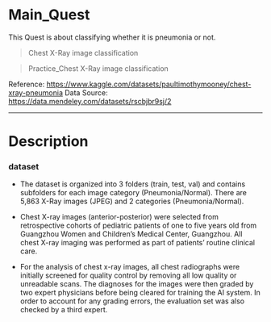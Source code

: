 # Main_Quest

This Quest is about classifying whether it is pneumonia or not.
> Chest X-Ray image classification

> Practice_Chest X-Ray image classification

Reference: https://www.kaggle.com/datasets/paultimothymooney/chest-xray-pneumonia
Data Source: https://data.mendeley.com/datasets/rscbjbr9sj/2

* * *

# Description

### dataset

* The dataset is organized into 3 folders (train, test, val) and contains subfolders for each image category (Pneumonia/Normal). There are 5,863 X-Ray images (JPEG) and 2 categories (Pneumonia/Normal).

* Chest X-ray images (anterior-posterior) were selected from retrospective cohorts of pediatric patients of one to five years old from Guangzhou Women and Children’s Medical Center, Guangzhou. All chest X-ray imaging was performed as part of patients’ routine clinical care.

* For the analysis of chest x-ray images, all chest radiographs were initially screened for quality control by removing all low quality or unreadable scans. The diagnoses for the images were then graded by two expert physicians before being cleared for training the AI system. In order to account for any grading errors, the evaluation set was also checked by a third expert.





